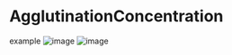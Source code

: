 # AgglutinationConcentration

example
![image](https://github.com/user-attachments/assets/d5b85d2f-ff3f-481b-aa3c-cba85a67537b)
![image](https://github.com/user-attachments/assets/9dcc29e4-39f7-4a38-920c-fc4e9c64d7d3)
